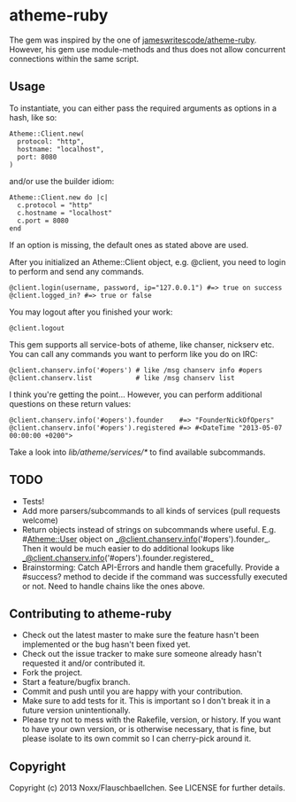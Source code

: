 atheme-ruby
===========
The gem was inspired by the one of [jameswritescode/atheme-ruby](https://github.com/jameswritescode/atheme-ruby/).
However, his gem use module-methods and thus does not allow concurrent connections within the same script.

Usage
-----

To instantiate, you can either pass the required arguments as options in a
hash, like so:

    Atheme::Client.new(
      protocol: "http",
      hostname: "localhost",
      port: 8080
    )

and/or use the builder idiom:

    Atheme::Client.new do |c| 
      c.protocol = "http"
      c.hostname = "localhost"
      c.port = 8080
    end

If an option is missing, the default ones as stated above are used.

After you initialized an Atheme::Client object, e.g. @client, you need to login to perform and send any commands.

    @client.login(username, password, ip="127.0.0.1") #=> true on success
    @client.logged_in? #=> true or false

You may logout after you finished your work:

    @client.logout

This gem supports all service-bots of atheme, like chanser, nickserv etc.
You can call any commands you want to perform like you do on IRC:

    @client.chanserv.info('#opers') # like /msg chanserv info #opers
    @client.chanserv.list           # like /msg chanserv list

I think you're getting the point...
However, you can perform additional questions on these return values:

    @client.chanserv.info('#opers').founder    #=> "FounderNickOfOpers"
    @client.chanserv.info('#opers').registered #=> #<DateTime "2013-05-07 00:00:00 +0200">

Take a look into _lib/atheme/services/*_ to find available subcommands.

TODO
----
* Tests!
* Add more parsers/subcommands to all kinds of services (pull requests welcome)
* Return objects instead of strings on subcommands where useful. E.g. #<Atheme::User> object on _@client.chanserv.info('#opers').founder_.
  Then it would be much easier to do additional lookups like _@client.chanserv.info('#opers').founder.registered_
* Brainstorming: Catch API-Errors and handle them gracefully. Provide a #success? method to decide if the command was successfully executed or not. Need to handle chains like the ones above.

Contributing to atheme-ruby
---------------------------
 
* Check out the latest master to make sure the feature hasn't been implemented or the bug hasn't been fixed yet.
* Check out the issue tracker to make sure someone already hasn't requested it and/or contributed it.
* Fork the project.
* Start a feature/bugfix branch.
* Commit and push until you are happy with your contribution.
* Make sure to add tests for it. This is important so I don't break it in a future version unintentionally.
* Please try not to mess with the Rakefile, version, or history. If you want to have your own version, or is otherwise necessary, that is fine, but please isolate to its own commit so I can cherry-pick around it.

Copyright
---------

Copyright (c) 2013 Noxx/Flauschbaellchen. See LICENSE for further details.

